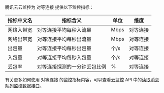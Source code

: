 腾讯云云监控为 对等连接 提供以下监控指标：

| 指标中文名 | 指标含义           | 单位   | 维度   |
| ----- | -------------- | ---- | ---- |
| 网络入带宽 | 对等连接平均每秒入流量    | Mbps | 对等连接 |
| 网络出带宽 | 对等连接平均每秒出流量    | Mbps | 对等连接 |
| 出包量   | 对等连接平均每秒出包量    | 个/s  | 对等连接 |
| 入包量   | 对等连接平均每秒入包量    | 个/s  | 对等连接 |
| 丢包率   | 对等连接探测的一分钟丢包比例 | %    | 对等连接 |


有关更多如何使用 对等连接 的监控指标内容，可以查看云监控 API 中的[读取消息队列监控数据接口](https://cloud.tencent.com/document/product/248/11013)。